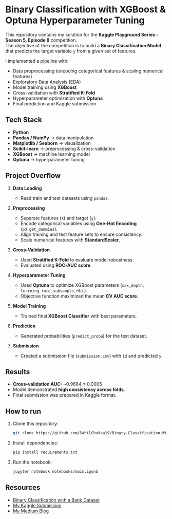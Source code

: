
# Binary Classification with XGBoost & Optuna Hyperparameter Tuning

This repository contains my solution for the **Kaggle Playground Series - Season 5, Episode 8** competition.  
The objective of the competition is to build a **Binary Classification Model** that predicts the target variable `y` from a given set of features.

I implemented a pipeline with:
- Data preprocessing (encoding categorical features & scaling numerical features)  
- Exploratory Data Analysis (EDA)  
- Model training using **XGBoost**  
- Cross-validation with **Stratified K-Fold**  
- Hyperparameter optimization with **Optuna**  
- Final prediction and Kaggle submission 

## Tech Stack
- **Python**
- **Pandas / NumPy** → data manipulation  
- **Matplotlib / Seaborn** → visualization  
- **Scikit-learn** → preprocessing & cross-validation  
- **XGBoost** → machine learning model  
- **Optuna** → hyperparameter tuning  

## Project Overflow
1. **Data Loading**
   - Read train and test datasets using `pandas`.

2. **Preprocessing**
   - Separate features (`X`) and target (`y`).
   - Encode categorical variables using **One-Hot Encoding** (`pd.get_dummies`).
   - Align training and test feature sets to ensure consistency.
   - Scale numerical features with **StandardScaler**.

3. **Cross-Validation**
   - Used **Stratified K-Fold** to evaluate model robustness.
   - Evaluated using **ROC-AUC score**.

4. **Hyperparameter Tuning**
   - Used **Optuna** to optimize XGBoost parameters (`max_depth`, `learning_rate`, `subsample`, etc.).
   - Objective function maximized the mean **CV AUC score**.

5. **Model Training**
   - Trained final **XGBoost Classifier** with best parameters.

6. **Prediction**
   - Generated probabilities (`predict_proba`) for the test dataset.

7. **Submission**
   - Created a submission file (`submission.csv`) with `id` and predicted `y`.

## Results
- **Cross-validation AUC:** ~0.9664 ± 0.0005  
- Model demonstrated **high consistency across folds**.  
- Final submission was prepared in Kaggle format. 

## How to run 
1. Clone this repository:
   ```bash
   git clone https://github.com/SahilChukka19/Binary-Classification-With-Banking-Dataset.git
   ```
2. Install dependencies:
   ```bash
   pip install requirements.txt
   ```
3. Run the notebook:
   ```bash
   jupyter notebook notebooks/main.ipynb
   ```
## Resources
- [Binary Classification with a Bank Dataset](https://www.kaggle.com/competitions/playground-series-s5e8/overview)
- [My Kaggle Submission](https://www.kaggle.com/code/sahilchukka19/binary-classification-bank-dataset)
- [My Medium Blog](https://medium.com/@sahil.chukka/binary-classification-on-banking-dataset-a-kaggle-competition-9848816a387d)




